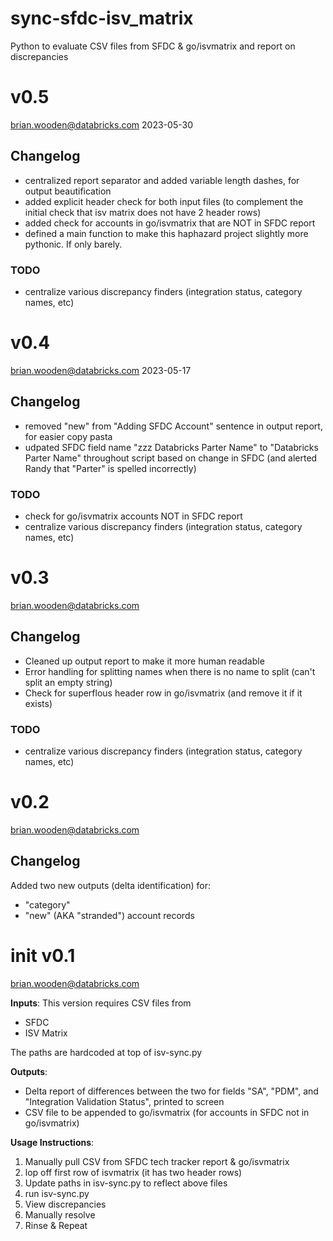 # sync-sfdc-isv_matrix
Python to evaluate CSV files from SFDC &amp; go/isvmatrix and report on discrepancies

# v0.5
brian.wooden@databricks.com
2023-05-30

## Changelog
 - centralized report separator and added variable length dashes, for output beautification
 - added explicit header check for both input files (to complement the initial check that isv matrix does not have 2 header rows)
 - added check for accounts in go/isvmatrix that are NOT in SFDC report
 - defined a main function to make this haphazard project slightly more pythonic. If only barely. 

### TODO
 - centralize various discrepancy finders (integration status, category names, etc)


# v0.4
brian.wooden@databricks.com
2023-05-17

## Changelog
 - removed "new" from "Adding SFDC Account" sentence in output report, for easier copy pasta
 - udpated SFDC field name "zzz Databricks Parter Name" to "Databricks Parter Name" throughout script based on change in SFDC (and alerted Randy that "Parter" is spelled incorrectly)

### TODO
 - check for go/isvmatrix accounts NOT in SFDC report
 - centralize various discrepancy finders (integration status, category names, etc)

# v0.3
brian.wooden@databricks.com

## Changelog
 - Cleaned up output report to make it more human readable
 - Error handling for splitting names when there is no name to split (can't split an empty string)
 - Check for superflous header row in go/isvmatrix (and remove it if it exists)

### TODO
 - centralize various discrepancy finders (integration status, category names, etc)


# v0.2
brian.wooden@databricks.com

## Changelog
Added two new outputs (delta identification) for:

 - "category"
 - "new" (AKA "stranded") account records

# init v0.1
brian.wooden@databricks.com

**Inputs**: 
This version requires CSV files from 

 - SFDC
 - ISV Matrix

The paths are hardcoded at top of isv-sync.py

**Outputs**: 
 - Delta report of differences between the two for fields "SA", "PDM", and "Integration Validation Status", printed to screen
 - CSV file to be appended to go/isvmatrix (for accounts in SFDC not in go/isvmatrix)


**Usage Instructions**:
 1. Manually pull CSV from SFDC tech tracker report & go/isvmatrix
 2. lop off first row of isvmatrix (it has two header rows)
 3. Update paths in isv-sync.py to reflect above files
 4. run isv-sync.py
 5. View discrepancies
 6. Manually resolve
 7. Rinse & Repeat
